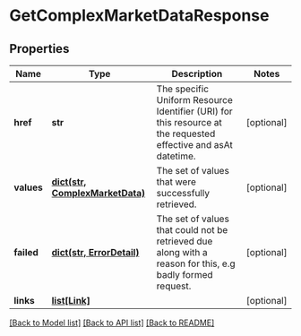 # GetComplexMarketDataResponse


## Properties
Name | Type | Description | Notes
------------ | ------------- | ------------- | -------------
**href** | **str** | The specific Uniform Resource Identifier (URI) for this resource at the requested effective and asAt datetime. | [optional] 
**values** | [**dict(str, ComplexMarketData)**](ComplexMarketData.md) | The set of values that were successfully retrieved. | [optional] 
**failed** | [**dict(str, ErrorDetail)**](ErrorDetail.md) | The set of values that could not be retrieved due along with a reason for this, e.g badly formed request. | [optional] 
**links** | [**list[Link]**](Link.md) |  | [optional] 

[[Back to Model list]](../README.md#documentation-for-models) [[Back to API list]](../README.md#documentation-for-api-endpoints) [[Back to README]](../README.md)



